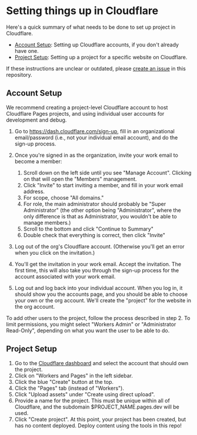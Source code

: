 # Setting things up in Cloudflare

Here's a quick summary of what needs to be done to set up project in Cloudflare.

* [Account Setup](#account-setup): Setting up Cloudflare accounts, if you don't
  already have one.
* [Project Setup](#project-setup): Setting up a project for a specific website
  on Cloudflare.

If these instructions are unclear or outdated, please [create an
issue](https://github.com/omsf/static-site-tools/issues/new) in this
repository.

## Account Setup

We recommend creating a project-level Cloudflare account to host Cloudflare
Pages projects, and using individual user accounts for development and debug.


1. Go to https://dash.cloudflare.com/sign-up, fill in an organizational
   email/password (i.e., not your individual email account), and do the sign-up
   process.

2. Once you're signed in as the organization, invite your work email to become
   a member:

   1. Scroll down on the left side until you see "Manage Account". Clicking on
      that will open the "Members" management.
   2. Click "Invite" to start inviting a member, and fill in your work email address.
   3. For scope, choose "All domains."
   4. For role, the main administrator should probably be "Super Administrator"
      (the other option being "Administrator", where the only difference is
      that as Administrator, you wouldn't be able to manage members.)
   5. Scroll to the bottom and click "Continue to Summary"
   6. Double check that everything is correct, then click "Invite"

3. Log out of the org's Cloudflare account. (Otherwise you'll get an error when
   you click on the invitation.)

4. You'll get the invitation in your work email. Accept the invitation. The
   first time, this will also take you through the sign-up process for the
   account associated with your work email.

5. Log out and log back into your individual account. When you log in, it
   should show you the accounts page, and you should be able to choose your own
   or the org account. We'll create the "project" for the website in the org
   account.

To add other users to the project, follow the process described in step 2. To
limit permissions, you might select "Workers Admin" or "Administrator
Read-Only", depending on what you want the user to be able to do.


## Project Setup

1. Go to the [Cloudflare dashboard](https://dash.cloudflare.com) and select the
   account that should own the project.
2. Click on "Workers and Pages" in the left sidebar.
3. Click the blue "Create" button at the top.
4. Click the "Pages" tab (instead of "Workers").
5. Click "Upload assets" under "Create using direct upload".
6. Provide a name for the project. This must be unique within all of
   Cloudflare, and the subdomain $PROJECT_NAME.pages.dev will be used.
7. Click "Create project". At this point, your project has been created, but
   has no content deployed. Deploy content using the tools in this repo!

